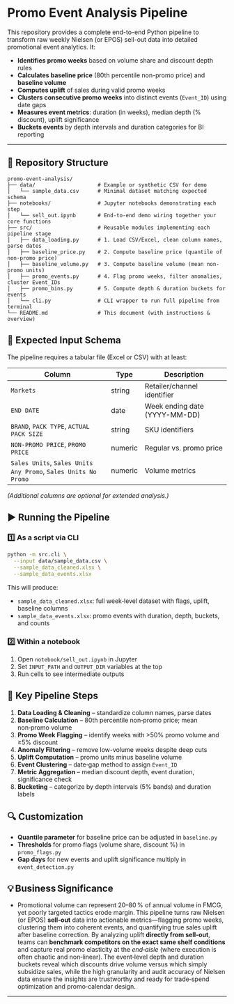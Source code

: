 # Promo Event Analysis Pipeline

This repository provides a complete end-to-end Python pipeline to transform raw weekly Nielsen (or EPOS) sell-out data into detailed promotional event analytics. It:

* **Identifies promo weeks** based on volume share and discount depth rules
* **Calculates baseline price** (80th percentile non-promo price) and **baseline volume**
* **Computes uplift** of sales during valid promo weeks
* **Clusters consecutive promo weeks** into distinct events (`Event_ID`) using date gaps
* **Measures event metrics**: duration (in weeks), median depth (% discount), uplift significance
* **Buckets events** by depth intervals and duration categories for BI reporting

---

## 📂 Repository Structure

```text
promo-event-analysis/
├── data/                    # Example or synthetic CSV for demo
│   └── sample_data.csv      # Minimal dataset matching expected schema
├── notebooks/               # Jupyter notebooks demonstrating each step
│   └── sell_out.ipynb       # End-to-end demo wiring together your core functions
├── src/                     # Reusable modules implementing each pipeline stage
│   ├── data_loading.py      # 1. Load CSV/Excel, clean column names, parse dates
│   ├── baseline_price.py    # 2. Compute baseline price (quantile of non-promo price)
│   ├── baseline_volume.py   # 3. Compute baseline volume (mean non-promo units)
│   ├── promo_events.py      # 4. Flag promo weeks, filter anomalies, cluster Event_IDs
│   ├── promo_bins.py        # 5. Compute depth & duration buckets for events
│   └── cli.py               # CLI wrapper to run full pipeline from terminal
└── README.md                # This document (with instructions & overview)
```

## 📝 Expected Input Schema

The pipeline requires a tabular file (Excel or CSV) with at least:

| Column                                                         | Type    | Description                   |
| -------------------------------------------------------------- | ------- | ----------------------------- |
| `Markets`                                                      | string  | Retailer/channel identifier   |
| `END DATE`                                                     | date    | Week ending date (YYYY-MM-DD) |
| `BRAND`, `PACK TYPE`, `ACTUAL PACK SIZE`                       | string  | SKU identifiers               |
| `NON-PROMO PRICE`, `PROMO PRICE`                               | numeric | Regular vs. promo price       |
| `Sales Units`, `Sales Units Any Promo`, `Sales Units No Promo` | numeric | Volume metrics                |

*(Additional columns are optional for extended analysis.)*

## ▶️ Running the Pipeline

### 1️⃣ As a script via CLI

```bash
python -m src.cli \
  --input data/sample_data.csv \
  --sample_data_cleaned.xlsx \
  --sample_data_events.xlsx
```

This will produce:

* `sample_data_cleaned.xlsx`: full week‑level dataset with flags, uplift, baseline columns
* `sample_data_events.xlsx`: promo events with duration, depth, buckets, and counts

### 2️⃣ Within a notebook

1. Open `notebook/sell_out.ipynb` in Jupyter
2. Set `INPUT_PATH` and `OUTPUT_DIR` variables at the top
3. Run cells to see intermediate outputs 

## 🧩 Key Pipeline Steps

1. **Data Loading & Cleaning** – standardize column names, parse dates
2. **Baseline Calculation** – 80th percentile non‑promo price; mean non‑promo volume
3. **Promo Week Flagging** – identify weeks with >50% promo volume and ≥5% discount
4. **Anomaly Filtering** – remove low-volume weeks despite deep cuts
5. **Uplift Computation** – promo units minus baseline volume
6. **Event Clustering** – date‑gap method to assign `Event_ID`
7. **Metric Aggregation** – median discount depth, event duration, significance check
8. **Bucketing** – categorize by depth intervals (5% bands) and duration labels

## 🔍 Customization

* **Quantile parameter** for baseline price can be adjusted in `baseline.py`
* **Thresholds** for promo flags (volume share, discount %) in `promo_flags.py`
* **Gap days** for new events and uplift significance multiply in `event_detection.py`

## 💡 Business Significance
* Promotional volume can represent 20–80 % of annual volume in FMCG, yet poorly targeted tactics erode margin. This pipeline turns raw Nielsen (or EPOS) **sell‑out** data into actionable metrics—flagging promo weeks, clustering them into coherent events, and quantifying true sales uplift after baseline correction. By analyzing uplift **directly from sell‑out**, teams can **benchmark competitors on the exact same shelf conditions** and capture real promo elasticity at the *end‑aisle* (where execution is often chaotic and non‑linear). The event‑level depth and duration buckets reveal which discounts drive volume versus which simply subsidize sales, while the high granularity and audit accuracy of Nielsen data ensure the insights are trustworthy and ready for trade‑spend optimization and promo‑calendar design.

---

